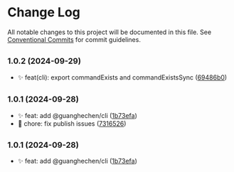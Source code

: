 # Change Log

All notable changes to this project will be documented in this file.
See [Conventional Commits](https://conventionalcommits.org) for commit guidelines.

## <small>1.0.2 (2024-09-29)</small>

* :sparkles:  feat(cli): export commandExists and commandExistsSync ([69486b0](https://github.com/guanghechen/node-scaffolds/commit/69486b0))





## <small>1.0.1 (2024-09-28)</small>

* :sparkles:  feat: add @guanghechen/cli ([1b73efa](https://github.com/guanghechen/node-scaffolds/commit/1b73efa))
* :wrench:  chore: fix publish issues ([7316526](https://github.com/guanghechen/node-scaffolds/commit/7316526))





## <small>1.0.1 (2024-09-28)</small>

* :sparkles:  feat: add @guanghechen/cli ([1b73efa](https://github.com/guanghechen/node-scaffolds/commit/1b73efa))
